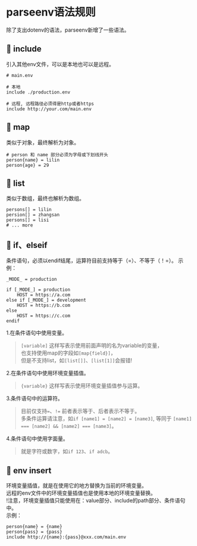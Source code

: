 # parseenv语法规则

除了支出dotenv的语法，parseenv新增了一些语法。   

## 👋 include
引入其他env文件，可以是本地也可以是远程。   
```env
# main.env

# 本地
include ./production.env

# 远程, 远程路径必须得是http或者https
include http://your.com/main.env
```

## 👋 map
类似于对象，最终解析为对象。   
```env
# person 和 name 部分必须为字母或下划线开头
person{name} = lilin
person{age} = 29
```

## 👋 list
类似于数组，最终也解析为数组。      
```env
persons[] = lilin
persion[] = zhangsan
persons[] = lisi
# ... more
```

## 👋 if、elseif 
条件语句，必须以endif结尾，运算符目前支持等于（=）、不等于（！=）。
示例：   
```env
_MODE_ = production

if [_MODE_] = production
    HOST = https://a.com
else if [_MODE_] = development
    HOST = https://b.com
else
    HOST = https://c.com
endif

```
1.在条件语句中使用变量。   

>`[variable]` 这样写表示使用前面声明的名为variable的变量，   
也支持使用map的字段如`[map{field}]`，   
但是不支持list，如`[list[]]`、`[list[1]]`会报错!   
   
2.在条件语句中使用环境变量插值。  
>`{variable}` 这样写表示使用环境变量插值参与运算。
   
3.条件语句中的运算符。   
>目前仅支持`=`、`!=` 前者表示等于、后者表示不等于。      
> 多条件运算请注意，如`if [name1] = [name2] = [name3]`, 等同于 
> `[name1] === [name2] && [name2] === [name3]`。   

4.条件语句中使用字面量。     
> 就是字符或数字，如`if 123`、`if adcb`。     

## 👋 env insert
环境变量插值，就是在使用它的地方替换为当前的环境变量。   
远程的env文件中的环境变量插值也是使用本地的环境变量替换。   
!注意，环境变量插值只能使用在：value部分、include的path部分、条件语句中。   
示例：   
```env
person{name} = {name}
person{pass} = {pass}
include http://{name}:{pass}@xxx.com/main.env
```